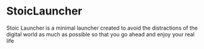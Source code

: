 # StoicLauncher
Stoic Launcher is a minimal launcher created to avoid the distractions of the digital world as much as possible so that you go ahead and enjoy your real life
